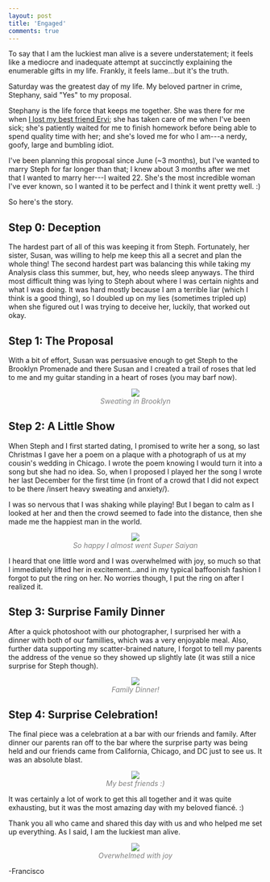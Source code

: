```yaml
---
layout: post
title: 'Engaged'
comments: true
---
```


To say that I am the luckiest man alive is a severe understatement; it feels like a mediocre and inadequate attempt at succinctly explaining the enumerable gifts in my life. Frankly, it feels lame...but it's the truth. 

Saturday was the greatest day of my life. My beloved partner in crime, Stephany, said "Yes" to my proposal.

Stephany is the life force that keeps me together. She was there for me when [I lost my best friend Ervi](https://www.linkedin.com/pulse/mentor-who-shaped-me-what-i-learned-from-child-whose-life-arceo?trk=prof-post); she has taken care of me when I've been sick; she's patiently waited for me to finish homework before being able to spend quality time with her; and she's loved me for who I am---a nerdy, goofy, large and bumbling idiot.

I've been planning this proposal since June (~3 months), but I've wanted to marry Steph for far longer than that; I knew about 3 months after we met that I wanted to marry her---I waited 22. She's the most incredible woman I've ever known, so I wanted it to be perfect and I think it went pretty well. :)

So here's the story.

## Step 0: Deception

The hardest part of all of this was keeping it from Steph. Fortunately, her sister, Susan, was willing to help me keep this all a secret and plan the whole thing! The second hardest part was balancing this while taking my Analysis class this summer, but, hey, who needs sleep anyways. The third most difficult thing was lying to Steph about where I was certain nights and what I was doing. It was hard mostly because I am a terrible liar (which I think is a good thing), so I doubled up on my lies (sometimes tripled up) when she figured out I was trying to deceive her, luckily, that worked out okay.

## Step 1: The Proposal

With a bit of effort, Susan was persuasive enough to get Steph to the Brooklyn Promenade and there Susan and I created a trail of roses that led to me and my guitar standing in a heart of roses (you may barf now). 


<p style="text-align: center; color:gray;"> 
    <img src="/assets/images/proposal_me.jpg">
    <br>
    <i>Sweating in Brooklyn</i>
</p>

## Step 2: A Little Show

When Steph and I first started dating, I promised to write her a song, so last Christmas I gave her a poem on a plaque with a photograph of us at my cousin's wedding in Chicago. I wrote the poem knowing I would turn it into a song but she had no idea. So, when I proposed I played her the song I wrote her last December for the first time (in front of a crowd that I did not expect to be there /insert heavy sweating and anxiety/). 

I was so nervous that I was shaking while playing! But I began to calm as I looked at her and then the crowd seemed to fade into the distance, then she made me the happiest man in the world. 

<p style="text-align: center; color:gray;"> 
    <img src="/assets/images/proposal_fullmain.png">
    <br>
    <i>So happy I almost went Super Saiyan</i>
</p>

I heard that one little word and I was overwhelmed with joy, so much so that I immediately lifted her in excitement...and in my typical baffoonish fashion I forgot to put the ring on her. No worries though, I put the ring on after I realized it.

## Step 3: Surprise Family Dinner

After a quick photoshoot with our photographer, I surprised her with a dinner with both of our famillies, which was a very enjoyable meal. Also, further data supporting my scatter-brained nature, I forgot to tell my parents the address of the venue so they showed up slightly late (it was still a nice surprise for Steph though).


<p style="text-align: center; color:gray;"> 
    <img src="/assets/images/proposal_dinner.jpg">
    <br>
    <i>Family Dinner!</i>
</p>

## Step 4: Surprise Celebration!

The final piece was a celebration at a bar with our friends and family. After dinner our parents ran off to the bar where the surprise party was being held and our friends came from California, Chicago, and DC just to see us. It was an absolute blast. 


<p style="text-align: center; color:gray;"> 
    <img src="/assets/images/proposal_party.jpg">
    <br>
    <i>My best friends :)</i>
</p>

It was certainly a lot of work to get this all together and it was quite exhausting, but it was the most amazing day with my beloved fiancé. :) 

Thank you all who came and shared this day with us and who helped me set up everything. As I said, I am the luckiest man alive.

<p style="text-align: center; color:gray;"> 
    <img src="/assets/images/proposal_us.jpg">
    <br>
    <i>Overwhelmed with joy</i>
</p>

-Francisco